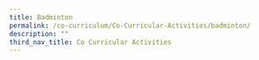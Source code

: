 ```yaml
---
title: Badminton
permalink: /co-curriculum/Co-Curricular-Activities/badminton/
description: ""
third_nav_title: Co Curricular Activities
---
```

